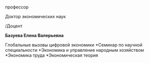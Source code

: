профессор

Доктор экономических наук

/Доцент

**Базуева Елена Валерьевна**

Глобальные вызовы цифровой экономики
	*Семинар по научной специальности
	*Экономика и управление народным хозяйством
	*Экономика труда
	*Экономическая теория